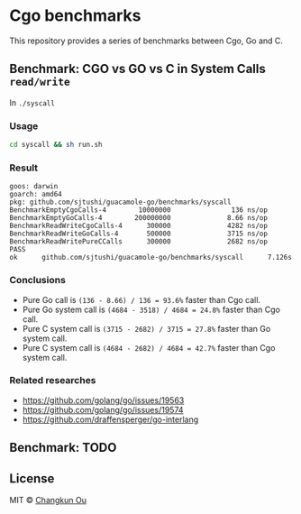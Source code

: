 # Cgo benchmarks

This repository provides a series of benchmarks between Cgo, Go and C.

## Benchmark: CGO vs GO vs C in System Calls `read/write`

In `./syscall`

### Usage

```bash
cd syscall && sh run.sh
```

### Result

```
goos: darwin
goarch: amd64
pkg: github.com/sjtushi/guacamole-go/benchmarks/syscall
BenchmarkEmptyCgoCalls-4        10000000               136 ns/op
BenchmarkEmptyGoCalls-4        200000000              8.66 ns/op
BenchmarkReadWriteCgoCalls-4      300000              4282 ns/op
BenchmarkReadWriteGoCalls-4       500000              3715 ns/op
BenchmarkReadWritePureCCalls      300000              2682 ns/op
PASS
ok      github.com/sjtushi/guacamole-go/benchmarks/syscall      7.126s
```

### Conclusions

- Pure Go call is `(136 - 8.66) / 136 = 93.6%` faster than Cgo call. 
- Pure Go system call is `(4684 - 3518) / 4684 = 24.8%` faster than Cgo call.
- Pure C system call is `(3715 - 2682) / 3715 = 27.8%` faster than Go system call.
- Pure C system call is `(4684 - 2682) / 4684 = 42.7%` faster than Cgo system call.

### Related researches

- https://github.com/golang/go/issues/19563
- https://github.com/golang/go/issues/19574
- https://github.com/draffensperger/go-interlang

## Benchmark: TODO

## License

MIT &copy; [Changkun Ou](https://changkun.de)